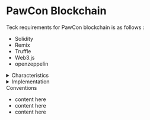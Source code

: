 # PawCon Blockchain
Teck requirements for PawCon blockchain is as follows : 

- Solidity
- Remix
- Truffle
- Web3.js 
- openzeppelin

<details>
<summary>Characteristics</summary>

- constants are managed under constant directory
- contracts secured with openzeppelin extensions
- contracts verified in Etherscan(testnet)
- tips and tricks to lower gas fee : (list here)
</details>

<details>
<summary>Implementation</summary>

## Token
- ERC20 Churu
- ERC721 Curious Pawoneer

## Contract
- Report
- Certificate
- Reveal
- Presale(Free minting)
- Ticketing
- Dynamic cost
- Dynamic mint
</details>

<summary>Conventions</summary>

- content here
- content here
- content here
</details>



